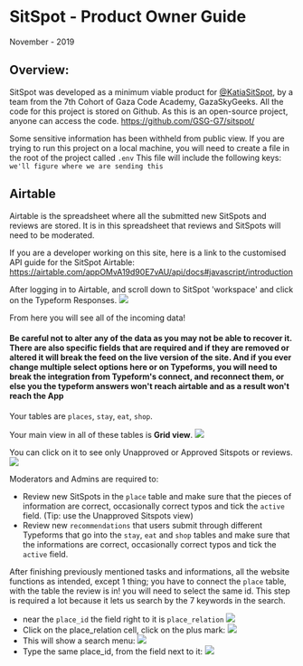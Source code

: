 # SitSpot - Product Owner Guide
November - 2019

## Overview:
SitSpot was developed as a minimum viable product for [@KatiaSitSpot](https://github.com/KatiaSitspot), by a team from the 7th Cohort of Gaza Code Academy, GazaSkyGeeks.
All the code for this project is stored on Github.
As this is an open-source project, anyone can access the code.
https://github.com/GSG-G7/sitspot/

Some sensitive information has been withheld from public view. If you are trying to run this project on a local machine, you will need to create a file in the root of the project called `.env` This file will include the following keys:
`we'll figure where we are sending this`
## Airtable
Airtable is the spreadsheet where all the submitted new SitSpots and reviews are stored. It is in this spreadsheet that reviews and SitSpots will need to be moderated.

If you are a developer working on this site, here is a link to the customised API guide for the SitSpot Airtable:
https://airtable.com/appOMvA19d90E7vAU/api/docs#javascript/introduction

After logging in to Airtable, and scroll down to SitSpot 'workspace' and click on the Typeform Responses.
![](https://i.imgur.com/c1UuZxy.png)

From here you will see all of the incoming data!

#### **Be careful not to alter any of the data as you may not be able to recover it. There are also specific fields that are required and if they are removed or altered it will break the feed on the live version of the site. And if you ever change multiple select options here or on Typeforms, you will need to break the integration from Typeform's connect, and reconnect them, or else you the typeform answers won't reach airtable and as a result won't reach the App**

Your tables are `places`, `stay`, `eat`, `shop`.

Your main view in all of these tables is **Grid view**.
![](https://i.imgur.com/YRLpToY.png)

You can click on it to see only Unapproved or Approved Sitspots or reviews.
![](https://i.imgur.com/YYYOex8.png)

Moderators and Admins are required to:
 - Review new SitSpots in the `place` table and make sure that the pieces of information are correct, occasionally correct typos and tick the `active` field. (Tip: use the Unapproved Sitspots view)
 - Review new `recommendations` that users submit through different Typeforms that go into the `stay`, `eat` and `shop` tables and make sure that the informations are correct, occasionally correct typos and tick the `active` field.

After finishing previously mentioned tasks and informations, all the website functions as intended, except 1 thing; you have to connect the `place` table, with the table the review is in!
you will need to select the same id.
This step is required a lot because it lets us search by the 7 keywords in the search.
* near the `place_id` the field right to it is `place_relation`
![](https://i.imgur.com/WHGOfrs.png)
* Click on the place_relation cell, click on the plus mark:
![](https://i.imgur.com/2U03GbW.png)
* This will show a search menu:
![](https://i.imgur.com/UQrEFxN.png)
* Type the same place_id, from the field next to it:
![](https://i.imgur.com/gdjC9ZL.png)
